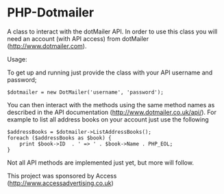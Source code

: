 PHP-Dotmailer
=============

A class to interact with the dotMailer API. In order to use this class you will need an account (with API access) from dotMailer (http://www.dotmailer.com).

Usage:

To get up and running just provide the class with your API username and password;

	$dotmailer = new DotMailer('username', 'password');

You can then interact with the methods using the same method names as described in the API documentation (http://www.dotmailer.co.uk/api/). For example to list all address books on your account just use the following

	$addressBooks = $dotmailer->ListAddressBooks();
	foreach ($addressBooks as $book) {
		print $book->ID  . ' => ' . $book->Name . PHP_EOL;
	}

Not all API methods are implemented just yet, but more will follow.

This project was sponsored by Access (http://www.accessadvertising.co.uk)
